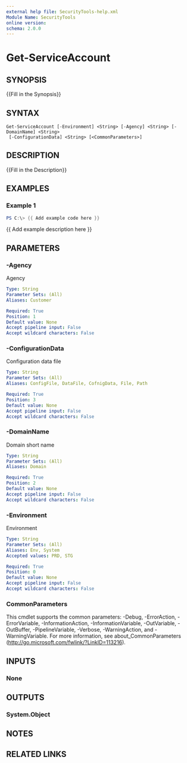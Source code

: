 ```yaml
---
external help file: SecurityTools-help.xml
Module Name: SecurityTools
online version:
schema: 2.0.0
---
```


# Get-ServiceAccount

## SYNOPSIS
{{Fill in the Synopsis}}

## SYNTAX

```
Get-ServiceAccount [-Environment] <String> [-Agency] <String> [-DomainName] <String>
 [-ConfigurationData] <String> [<CommonParameters>]
```

## DESCRIPTION
{{Fill in the Description}}

## EXAMPLES

### Example 1
```powershell
PS C:\> {{ Add example code here }}
```

{{ Add example description here }}

## PARAMETERS

### -Agency
Agency

```yaml
Type: String
Parameter Sets: (All)
Aliases: Customer

Required: True
Position: 1
Default value: None
Accept pipeline input: False
Accept wildcard characters: False
```

### -ConfigurationData
Configuration data file

```yaml
Type: String
Parameter Sets: (All)
Aliases: ConfigFile, DataFile, CofnigData, File, Path

Required: True
Position: 3
Default value: None
Accept pipeline input: False
Accept wildcard characters: False
```

### -DomainName
Domain short name

```yaml
Type: String
Parameter Sets: (All)
Aliases: Domain

Required: True
Position: 2
Default value: None
Accept pipeline input: False
Accept wildcard characters: False
```

### -Environment
Environment

```yaml
Type: String
Parameter Sets: (All)
Aliases: Env, System
Accepted values: PRD, STG

Required: True
Position: 0
Default value: None
Accept pipeline input: False
Accept wildcard characters: False
```

### CommonParameters
This cmdlet supports the common parameters: -Debug, -ErrorAction, -ErrorVariable, -InformationAction, -InformationVariable, -OutVariable, -OutBuffer, -PipelineVariable, -Verbose, -WarningAction, and -WarningVariable.
For more information, see about_CommonParameters (http://go.microsoft.com/fwlink/?LinkID=113216).

## INPUTS

### None

## OUTPUTS

### System.Object
## NOTES

## RELATED LINKS
